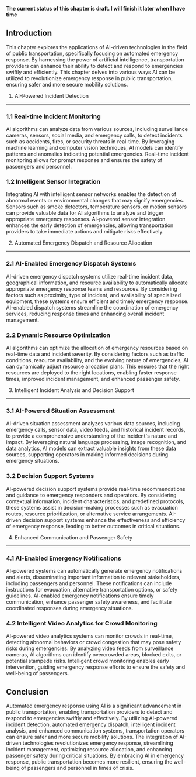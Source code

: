 **The current status of this chapter is draft. I will finish it later when I have time**

Introduction
------------

This chapter explores the applications of AI-driven technologies in the field of public transportation, specifically focusing on automated emergency response. By harnessing the power of artificial intelligence, transportation providers can enhance their ability to detect and respond to emergencies swiftly and efficiently. This chapter delves into various ways AI can be utilized to revolutionize emergency response in public transportation, ensuring safer and more secure mobility solutions.

1. AI-Powered Incident Detection
--------------------------------

### 1.1 Real-time Incident Monitoring

AI algorithms can analyze data from various sources, including surveillance cameras, sensors, social media, and emergency calls, to detect incidents such as accidents, fires, or security threats in real-time. By leveraging machine learning and computer vision techniques, AI models can identify patterns and anomalies indicating potential emergencies. Real-time incident monitoring allows for prompt response and ensures the safety of passengers and personnel.

### 1.2 Intelligent Sensor Integration

Integrating AI with intelligent sensor networks enables the detection of abnormal events or environmental changes that may signify emergencies. Sensors such as smoke detectors, temperature sensors, or motion sensors can provide valuable data for AI algorithms to analyze and trigger appropriate emergency responses. AI-powered sensor integration enhances the early detection of emergencies, allowing transportation providers to take immediate actions and mitigate risks effectively.

2. Automated Emergency Dispatch and Resource Allocation
-------------------------------------------------------

### 2.1 AI-Enabled Emergency Dispatch Systems

AI-driven emergency dispatch systems utilize real-time incident data, geographical information, and resource availability to automatically allocate appropriate emergency response teams and resources. By considering factors such as proximity, type of incident, and availability of specialized equipment, these systems ensure efficient and timely emergency response. AI-enabled dispatch systems streamline the coordination of emergency services, reducing response times and enhancing overall incident management.

### 2.2 Dynamic Resource Optimization

AI algorithms can optimize the allocation of emergency resources based on real-time data and incident severity. By considering factors such as traffic conditions, resource availability, and the evolving nature of emergencies, AI can dynamically adjust resource allocation plans. This ensures that the right resources are deployed to the right locations, enabling faster response times, improved incident management, and enhanced passenger safety.

3. Intelligent Incident Analysis and Decision Support
-----------------------------------------------------

### 3.1 AI-Powered Situation Assessment

AI-driven situation assessment analyzes various data sources, including emergency calls, sensor data, video feeds, and historical incident records, to provide a comprehensive understanding of the incident's nature and impact. By leveraging natural language processing, image recognition, and data analytics, AI models can extract valuable insights from these data sources, supporting operators in making informed decisions during emergency situations.

### 3.2 Decision Support Systems

AI-powered decision support systems provide real-time recommendations and guidance to emergency responders and operators. By considering contextual information, incident characteristics, and predefined protocols, these systems assist in decision-making processes such as evacuation routes, resource prioritization, or alternative service arrangements. AI-driven decision support systems enhance the effectiveness and efficiency of emergency response, leading to better outcomes in critical situations.

4. Enhanced Communication and Passenger Safety
----------------------------------------------

### 4.1 AI-Enabled Emergency Notifications

AI-powered systems can automatically generate emergency notifications and alerts, disseminating important information to relevant stakeholders, including passengers and personnel. These notifications can include instructions for evacuation, alternative transportation options, or safety guidelines. AI-enabled emergency notifications ensure timely communication, enhance passenger safety awareness, and facilitate coordinated responses during emergency situations.

### 4.2 Intelligent Video Analytics for Crowd Monitoring

AI-powered video analytics systems can monitor crowds in real-time, detecting abnormal behaviors or crowd congestion that may pose safety risks during emergencies. By analyzing video feeds from surveillance cameras, AI algorithms can identify overcrowded areas, blocked exits, or potential stampede risks. Intelligent crowd monitoring enables early intervention, guiding emergency response efforts to ensure the safety and well-being of passengers.

Conclusion
----------

Automated emergency response using AI is a significant advancement in public transportation, enabling transportation providers to detect and respond to emergencies swiftly and effectively. By utilizing AI-powered incident detection, automated emergency dispatch, intelligent incident analysis, and enhanced communication systems, transportation operators can ensure safer and more secure mobility solutions. The integration of AI-driven technologies revolutionizes emergency response, streamlining incident management, optimizing resource allocation, and enhancing passenger safety during critical situations. By embracing AI in emergency response, public transportation becomes more resilient, ensuring the well-being of passengers and personnel in times of crisis.
